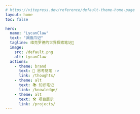 ```yaml
---
# https://vitepress.dev/reference/default-theme-home-page
layout: home
toc: false

hero:
  name: "LycanClaw"
  text: "渊痕爪记"
  tagline: 维克罗德的世界探索笔记🧭
  image:
    src: /default.png
    alt: LycanClaw
  actions:
    - theme: brand
      text: 🤔 思考随笔 ->
      link: /thoughts/
    - theme: alt
      text: 📚 知识笔记 
      link: /knowledge/
    - theme: alt
      text: 🛠️ 项目展示 
      link: /projects/
---
```


<script setup>
import RecentPosts from './.vitepress/theme/components/home/RecentPosts.vue'
import StatsPanel from './.vitepress/theme/components/home/StatsPanel.vue'
import ContributionHeatmap from './.vitepress/theme/components/home/ContributionHeatmap.vue'
</script>



<div class="home-container">
  <!-- 左侧主要内容区域 -->
  <div class="home-content-area">
    <!-- 近期动态 -->
    <div class="home-section recent-posts-section">
      <RecentPosts />
    </div>
  </div>
  
  <!-- 右侧边栏 -->
  <div class="home-sidebar">
    <!-- 数据统计 -->
    <div class="home-section stats-section">
      <StatsPanel />
    </div>
  <!-- 贡献热力图 -->
    <div class="home-section heatmap-section">
      <ContributionHeatmap />
    </div>
  </div>
</div>

<style scoped>
/* 主页整体容器 */
.home-container {
  display: grid;
  grid-template-columns: 1.8fr 1.2fr; /* 调整左右比例，给右侧更多空间 */
  grid-template-areas: "content sidebar";
  gap: 2rem;
  margin-top: 2rem;
  max-width: 100%;
  overflow-x: hidden;
}

/* 左侧内容区域 */
.home-content-area {
  grid-area: content;
  display: flex;
  flex-direction: column;
  gap: 2rem; /* 每个部分之间的间距 */
  width: 100%;
  min-width: 0; /* 防止内容溢出 */
}

/* 右侧边栏区域 */
.home-sidebar {
  grid-area: sidebar;
  display: flex;
  flex-direction: column;
  width: 100%;
  min-width: 0; /* 防止内容溢出 */
}

/* 确保每个区域占满宽度但不溢出 */
.home-section {
  width: 100%;
  max-width: 100%;
  overflow-x: hidden;
}

/* 移动端适配 - 当宽度小于959px时 */
@media (max-width: 959px) {
  /* 改为单列布局 */
  .home-container {
    grid-template-columns: 1fr; /* 使用1fr而不是2fr */
    grid-template-areas: 
      "content" 
      "sidebar";
    width: 100%;
    padding: 0 1rem;
    box-sizing: border-box;
  }
  
  /* 减少移动端的间距 */
  .home-content-area,
  .home-sidebar {
    gap: 1.5rem;
    width: 100%;
  }
}

/* 小屏幕移动端进一步优化 */
@media (max-width: 480px) {
  .home-container {
    gap: 1rem;
    margin-top: 1.5rem;
    padding: 0 0.5rem;
  }
  
  .home-content-area,
  .home-sidebar {
    gap: 1rem;
  }
}
</style>

